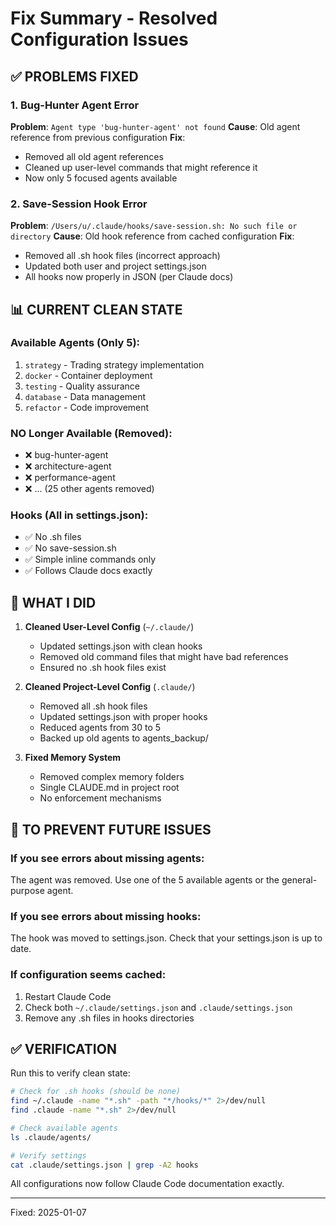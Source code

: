 # Fix Summary - Resolved Configuration Issues

## ✅ PROBLEMS FIXED

### 1. **Bug-Hunter Agent Error**
**Problem**: `Agent type 'bug-hunter-agent' not found`
**Cause**: Old agent reference from previous configuration
**Fix**: 
- Removed all old agent references
- Cleaned up user-level commands that might reference it
- Now only 5 focused agents available

### 2. **Save-Session Hook Error**
**Problem**: `/Users/u/.claude/hooks/save-session.sh: No such file or directory`
**Cause**: Old hook reference from cached configuration
**Fix**:
- Removed all .sh hook files (incorrect approach)
- Updated both user and project settings.json
- All hooks now properly in JSON (per Claude docs)

## 📊 CURRENT CLEAN STATE

### Available Agents (Only 5):
1. `strategy` - Trading strategy implementation
2. `docker` - Container deployment  
3. `testing` - Quality assurance
4. `database` - Data management
5. `refactor` - Code improvement

### NO Longer Available (Removed):
- ❌ bug-hunter-agent
- ❌ architecture-agent  
- ❌ performance-agent
- ❌ ... (25 other agents removed)

### Hooks (All in settings.json):
- ✅ No .sh files
- ✅ No save-session.sh
- ✅ Simple inline commands only
- ✅ Follows Claude docs exactly

## 🔧 WHAT I DID

1. **Cleaned User-Level Config** (`~/.claude/`)
   - Updated settings.json with clean hooks
   - Removed old command files that might have bad references
   - Ensured no .sh hook files exist

2. **Cleaned Project-Level Config** (`.claude/`)
   - Removed all .sh hook files
   - Updated settings.json with proper hooks
   - Reduced agents from 30 to 5
   - Backed up old agents to agents_backup/

3. **Fixed Memory System**
   - Removed complex memory folders
   - Single CLAUDE.md in project root
   - No enforcement mechanisms

## 🎯 TO PREVENT FUTURE ISSUES

### If you see errors about missing agents:
The agent was removed. Use one of the 5 available agents or the general-purpose agent.

### If you see errors about missing hooks:
The hook was moved to settings.json. Check that your settings.json is up to date.

### If configuration seems cached:
1. Restart Claude Code
2. Check both `~/.claude/settings.json` and `.claude/settings.json`
3. Remove any .sh files in hooks directories

## ✅ VERIFICATION

Run this to verify clean state:
```bash
# Check for .sh hooks (should be none)
find ~/.claude -name "*.sh" -path "*/hooks/*" 2>/dev/null
find .claude -name "*.sh" 2>/dev/null

# Check available agents
ls .claude/agents/

# Verify settings
cat .claude/settings.json | grep -A2 hooks
```

All configurations now follow Claude Code documentation exactly.

---
Fixed: 2025-01-07